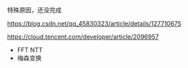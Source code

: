 
<!-- TODO -->
特殊原因，还没完成

https://blog.csdn.net/qq_45830323/article/details/127710675

https://cloud.tencent.com/developer/article/2096957

- FFT NTT
- 梅森变换
